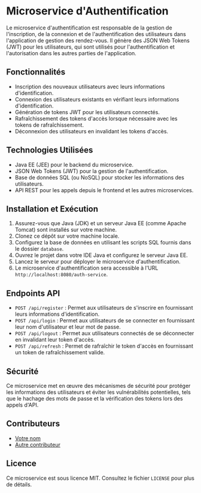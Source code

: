 # Microservice d'Authentification

Le microservice d'authentification est responsable de la gestion de l'inscription, de la connexion et de l'authentification des utilisateurs dans l'application de gestion des rendez-vous. Il génère des JSON Web Tokens (JWT) pour les utilisateurs, qui sont utilisés pour l'authentification et l'autorisation dans les autres parties de l'application.

## Fonctionnalités

- Inscription des nouveaux utilisateurs avec leurs informations d'identification.
- Connexion des utilisateurs existants en vérifiant leurs informations d'identification.
- Génération de tokens JWT pour les utilisateurs connectés.
- Rafraîchissement des tokens d'accès lorsque nécessaire avec les tokens de rafraîchissement.
- Déconnexion des utilisateurs en invalidant les tokens d'accès.

## Technologies Utilisées

- Java EE (JEE) pour le backend du microservice.
- JSON Web Tokens (JWT) pour la gestion de l'authentification.
- Base de données SQL (ou NoSQL) pour stocker les informations des utilisateurs.
- API REST pour les appels depuis le frontend et les autres microservices.

## Installation et Exécution

1. Assurez-vous que Java (JDK) et un serveur Java EE (comme Apache Tomcat) sont installés sur votre machine.
2. Clonez ce dépôt sur votre machine locale.
3. Configurez la base de données en utilisant les scripts SQL fournis dans le dossier `database`.
4. Ouvrez le projet dans votre IDE Java et configurez le serveur Java EE.
5. Lancez le serveur pour déployer le microservice d'authentification.
6. Le microservice d'authentification sera accessible à l'URL `http://localhost:8080/auth-service`.

## Endpoints API

- `POST /api/register` : Permet aux utilisateurs de s'inscrire en fournissant leurs informations d'identification.
- `POST /api/login` : Permet aux utilisateurs de se connecter en fournissant leur nom d'utilisateur et leur mot de passe.
- `POST /api/logout` : Permet aux utilisateurs connectés de se déconnecter en invalidant leur token d'accès.
- `POST /api/refresh` : Permet de rafraîchir le token d'accès en fournissant un token de rafraîchissement valide.

## Sécurité

Ce microservice met en œuvre des mécanismes de sécurité pour protéger les informations des utilisateurs et éviter les vulnérabilités potentielles, tels que le hachage des mots de passe et la vérification des tokens lors des appels d'API.

## Contributeurs

- [Votre nom](lien-github)
- [Autre contributeur](lien-github-autre-contributeur)

## Licence

Ce microservice est sous licence MIT. Consultez le fichier `LICENSE` pour plus de détails.

